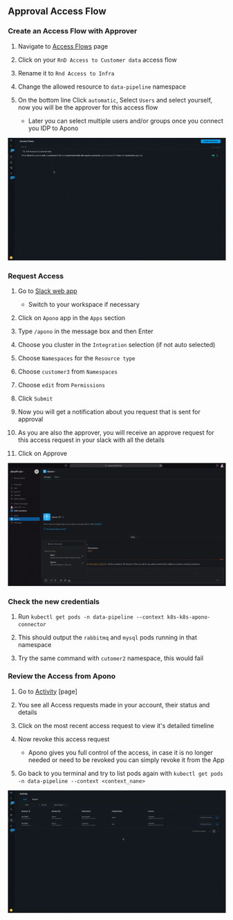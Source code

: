 ## Approval Access Flow

### Create an Access Flow with Approver 

1. Navigate to [Access Flows](https://app.apono.io/access-flows) page

2. Click on your `RnD Access to Customer data` access flow

3. Rename it to `Rnd Access to Infra`

4. Change the allowed resource to `data-pipeline` namespace

5. On the bottom line Click `automatic`, Select `Users` and select yourself, now you will be the approver for this access flow

   * Later you can select multiple users and/or groups once you connect you IDP to Apono

![update_access_flow_approver.gif](./gifs/update_access_flow_approver.gif)

### Request Access

1. Go to [Slack web app](https://slack.com/)

   * Switch to your workspace if necessary

2. Click on `Apono` app in the `Apps` section

3. Type `/apono` in the message box and then Enter

4. Choose you cluster in the `Integration` selection (if not auto selected)

5. Choose `Namespaces` for the `Resource type`

6. Choose `customer3` from `Namespaces`

7. Choose `edit` from `Permissions`

8. Click `Submit`

9. Now you will get a notification about you request that is sent for approval

10. As you are also the approver, you will receive an approve request for this access request in your slack with all the details

11. Click on Approve

![request_access_with_approver.gif](./gifs/request_access_with_approver.gif)

### Check the new credentials

1. Run `kubectl get pods -n data-pipeline --context k8s-k8s-apono-connector`

2. This should output the `rabbitmq` and `mysql` pods running in that namespace

3. Try the same command with `cutomer2` namespace, this would fail

### Review the Access from Apono

1. Go to [Activity](https://app.apono.io/activity) [page]

2. You see all Access requests made in your account, their status and details

3. Click on the most recent access request to view it's detailed timeline

4. Now revoke this access request

   * Apono gives you full control of the access, in case it is no longer needed or need to be revoked you can simply revoke it from the App

5. Go back to you terminal and try to list pods again with `kubectl get pods -n data-pipeline --context <context_nane>`

![activity_page.gif](gifs%2Factivity_page.gif)
